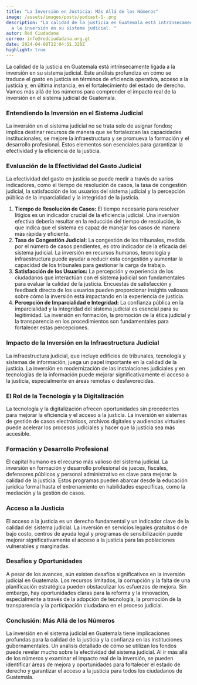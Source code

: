 ```yaml
---
title: "La Inversión en Justicia: Más Allá de los Números"
image: /assets/images/posts/podcast-1-.png
description: "La calidad de la justicia en Guatemala está intrínsecamente ligada
  a la inversión en su sistema judicial. "
autor: Red Ciudadana
correo: info@redciudadana.org.gt
date: 2024-04-08T22:04:51.320Z
highlight: true
---
```

La calidad de la justicia en Guatemala está intrínsecamente ligada a la inversión en su sistema judicial. Este análisis profundiza en cómo se traduce el gasto en justicia en términos de eficiencia operativa, acceso a la justicia y, en última instancia, en el fortalecimiento del estado de derecho. Vamos más allá de los números para comprender el impacto real de la inversión en el sistema judicial de Guatemala.

### Entendiendo la Inversión en el Sistema Judicial

La inversión en el sistema judicial no se trata solo de asignar fondos; implica destinar recursos de manera que se fortalezcan las capacidades institucionales, se mejore la infraestructura y se promueva la formación y el desarrollo profesional. Estos elementos son esenciales para garantizar la efectividad y la eficiencia de la justicia.

### Evaluación de la Efectividad del Gasto Judicial

La efectividad del gasto en justicia se puede medir a través de varios indicadores, como el tiempo de resolución de casos, la tasa de congestión judicial, la satisfacción de los usuarios del sistema judicial y la percepción pública de la imparcialidad y la integridad de la justicia.

1. **Tiempo de Resolución de Casos:** El tiempo necesario para resolver litigios es un indicador crucial de la eficiencia judicial. Una inversión efectiva debería resultar en la reducción del tiempo de resolución, lo que indica que el sistema es capaz de manejar los casos de manera más rápida y eficiente.
2. **Tasa de Congestión Judicial:** La congestión de los tribunales, medida por el número de casos pendientes, es otro indicador de la eficacia del sistema judicial. La inversión en recursos humanos, tecnología y infraestructura puede ayudar a reducir esta congestión y aumentar la capacidad de los tribunales para gestionar la carga de trabajo.
3. **Satisfacción de los Usuarios:** La percepción y experiencia de los ciudadanos que interactúan con el sistema judicial son fundamentales para evaluar la calidad de la justicia. Encuestas de satisfacción y feedback directo de los usuarios pueden proporcionar insights valiosos sobre cómo la inversión está impactando en la experiencia de justicia.
4. **Percepción de Imparcialidad e Integridad:** La confianza pública en la imparcialidad y la integridad del sistema judicial es esencial para su legitimidad. La inversión en formación, la promoción de la ética judicial y la transparencia en los procedimientos son fundamentales para fortalecer estas percepciones.

### Impacto de la Inversión en la Infraestructura Judicial

La infraestructura judicial, que incluye edificios de tribunales, tecnología y sistemas de información, juega un papel importante en la calidad de la justicia. La inversión en modernización de las instalaciones judiciales y en tecnologías de la información puede mejorar significativamente el acceso a la justicia, especialmente en áreas remotas o desfavorecidas.

### El Rol de la Tecnología y la Digitalización

La tecnología y la digitalización ofrecen oportunidades sin precedentes para mejorar la eficiencia y el acceso a la justicia. La inversión en sistemas de gestión de casos electrónicos, archivos digitales y audiencias virtuales puede acelerar los procesos judiciales y hacer que la justicia sea más accesible.

### Formación y Desarrollo Profesional

El capital humano es el recurso más valioso del sistema judicial. La inversión en formación y desarrollo profesional de jueces, fiscales, defensores públicos y personal administrativo es clave para mejorar la calidad de la justicia. Estos programas pueden abarcar desde la educación jurídica formal hasta el entrenamiento en habilidades específicas, como la mediación y la gestión de casos.

### Acceso a la Justicia

El acceso a la justicia es un derecho fundamental y un indicador clave de la calidad del sistema judicial. La inversión en servicios legales gratuitos o de bajo costo, centros de ayuda legal y programas de sensibilización puede mejorar significativamente el acceso a la justicia para las poblaciones vulnerables y marginadas.

### Desafíos y Oportunidades

A pesar de los avances, aún existen desafíos significativos en la inversión judicial en Guatemala. Los recursos limitados, la corrupción y la falta de una planificación estratégica pueden obstaculizar los esfuerzos de mejora. Sin embargo, hay oportunidades claras para la reforma y la innovación, especialmente a través de la adopción de tecnología, la promoción de la transparencia y la participación ciudadana en el proceso judicial.

### Conclusión: Más Allá de los Números

La inversión en el sistema judicial en Guatemala tiene implicaciones profundas para la calidad de la justicia y la confianza en las instituciones gubernamentales. Un análisis detallado de cómo se utilizan los fondos puede revelar mucho sobre la efectividad del sistema judicial. Al ir más allá de los números y examinar el impacto real de la inversión, se pueden identificar áreas de mejora y oportunidades para fortalecer el estado de derecho y garantizar el acceso a la justicia para todos los ciudadanos de Guatemala.